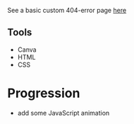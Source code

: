 See a basic custom 404-error page [here](https://lalsdev.github.io/404-Page/)

## Tools
- Canva
- HTML
- CSS

# Progression
- add some JavaScript animation
